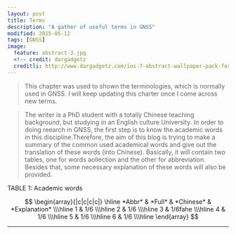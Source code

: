 ```yaml
---
layout: post
title: Terms
description: "A gather of useful terms in GNSS"
modified: 2015-05-12
tags: [GNSS]
image:
  feature: abstract-3.jpg
  <!-- credit: dargadgetz
  creditli: http://www.dargadgetz.com/ios-7-abstract-wallpaper-pack-for-iphone-5-and-ipod-touch-retina/ -->
---
```

>This chapter was used to shown the terminologies, which is normally used in GNSS. I will keep updating this charter once I come across new terms.

<!-- more -->
>The writer is a PhD student with a totally Chinese teaching background, but studying in an English culture University. In order to doing reearch in GNSS, the first step is to know the academic words in this discipline.Therefore, the aim of this blog is trying to make a summary of the common used academical words and give out the translation of these words (into Chinese). Basically, it will contain two tables, one for words aollection and the other for abbreviation. Besides that, some necessary explanation of these words will also be provided. 

<head>
<style>
/*body {
    background-color: green;
}*/

#para1 {
	color: blue;
	text-align: center;
	font-style: italic;
	font-size: 200%;
}

</style>
</head>
<p id="para1">TABLE 1: Academic words</p>

$$
\begin{array}{|c|c|c|c|}
\hline *Abbr* & *Full* & *Chinese* & *Explanation* \\\hline
  1  & 1/6 \\\hline
  2 & 1/6 \\\hline
  3 & 1/6fahe \\\hline
  4 & 1/6 \\\hline
  5 & 1/6 \\\hline
  6  & 1/6 \\\hline
\end{array}
$$

<hr>
<!-- 
| Tables   ||      Are      |  Cool | yes|
|----------|:-------------:|:------:|---:|
| col 1 is |  left-aligned | $1600 |jiji|
| col 2 is |    centered   |   $12 |iajifjoa|
| col 3 is | right-aligned |    $1 |faudhfufasdfiahfuqwuefhqwuehfuwhfuewhfuewahfuweaihfqwuehfawihefawefhaweiuhfuwaeihfuifhewuhfuawihfweiuhfueiwfhiuewhfuiwehfieuhfweufheiufhwiufhuiiaf|
|fafaefawfaffawfaaf|feaefw|fewafwaef|fanuefu|
  \\\hline-->


